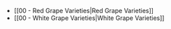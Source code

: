 - [[00 - Red Grape Varieties|Red Grape Varieties]]
- [[00 - White Grape Varieties|White Grape Varieties]]